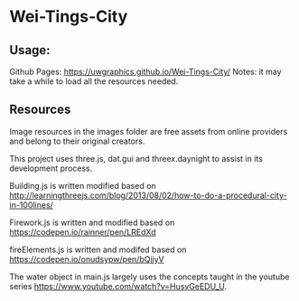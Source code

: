 # Wei-Tings-City

## Usage:
Github Pages: https://uwgraphics.github.io/Wei-Tings-City/
Notes: it may take a while to load all the resources needed.

## Resources

Image resources in the images folder are free assets from online providers and belong to their original creators.

This project uses three.js, dat.gui and threex.daynight to assist in its development process.

Building.js is written modified based on http://learningthreejs.com/blog/2013/08/02/how-to-do-a-procedural-city-in-100lines/

Firework.js is written and modified based on https://codepen.io/rainner/pen/LREdXd

fireElements.js is written and modifed based on https://codepen.io/onudsypw/pen/bQjjyV

The water object in main.js largely uses the concepts taught in the youtube series https://www.youtube.com/watch?v=HusvGeEDU_U.